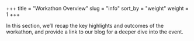 +++
title = "Workathon Overview"
slug = "info"
sort_by = "weight"
weight = 1
+++

In this section, we’ll recap the key highlights and outcomes of the workathon, and provide a link to our blog for a deeper dive into the event.
